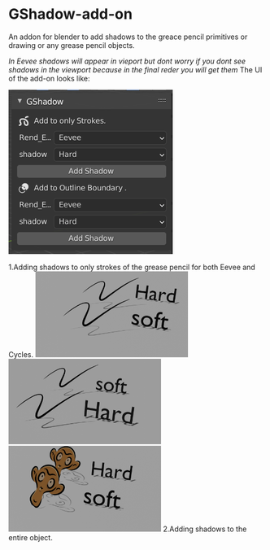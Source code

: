 # GShadow-add-on
An addon for blender to add shadows to the greace pencil primitives or drawing or any grease pencil objects.

*In Eevee shadows will appear in vieport but dont worry if you dont see shadows in the viewport because in the final reder you will get them*
The UI of the add-on looks like:

<img src="https://github.com/grpnpraveen/GShadow-add-on/blob/main/Img/UI.png"/>

1.Adding shadows to only strokes of the grease pencil for both Eevee and Cycles.
<img src="https://github.com/grpnpraveen/GShadow-add-on/blob/main/Img/eevee.png" width=300/> 
<img src="https://github.com/grpnpraveen/GShadow-add-on/blob/main/Img/cycles.png" width=300/>
<img src="https://github.com/grpnpraveen/GShadow-add-on/blob/main/Img/suz_eevee.png" width=300/>
2.Adding shadows to the entire object.
<img src=""/>
